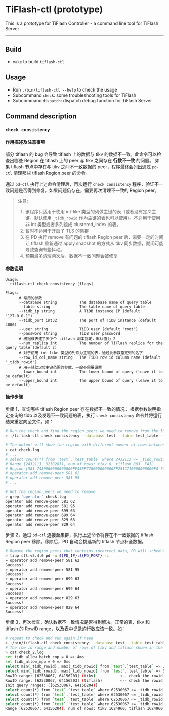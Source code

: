 # TiFlash-ctl (prototype)

This is a prototype for TiFlash Controller - a command line tool for TiFlash Server

* * *

## Build

* `make` to build `tiflash-ctl`

## Usage

* Run `./bin/tiflash-ctl --help` to check the usage
* Subcommand `check`: some troubleshooting tools for TiFlash
* Subcommand `dispatch`: dispatch debug function for TiFlash Server

## Command description
### `check consistency`
#### 作用描述及注意事项
部分 tiflash 的 bug 会导致 tiflash 上的数据与 tikv 的数据不一致。此命令可以检查出哪些 Region 在 tiflash 上的 peer 与 tikv 之间存在 **行数不一致** 的问题。
如果 tiflash 节点中存在与 tikv 之间不一致数据的 peer，程序最终会列出通过 `pd-ctl` 清理那些 tiflash Region peer 的命令。

通过 `pd-ctl` 执行上述命令清理后，再次运行 `check consistency` 程序，验证不一致问题是否得到修复。如果问题仍存在，需要再次清理不一致的 Region peer。

> 注意:
> 1. 该程序只适用于使用 int-like 类型的列做主键的表（或者没有定义主键，默认使用 `_tidb_rowid` 作为主键的表也可以使用）。不适用于使用非 int 类型或者多列组成 clustered_index 的表。
> 2. 暂时不适用于开启了 TLS 的集群
> 3. 在 PD 执行 remove 有问题的 tiflash Region peer 后，需要一定的时间让 tiflash 重新通过 apply snapshot 的方式从 tikv 同步数据，期间可能导致查询有些抖动。
> 4. 预期最多清理两次后，数据不一致问题会被修复

#### 参数说明
```
Usage:
  tiflash-ctl check consistency [flags]

Flags:
      # 常用的参数
      --database string          The database name of query table
      --table string             The table name of query table
      --tidb_ip string           A TiDB instance IP (default "127.0.0.1")
      --tidb_port int32          The port of TiDB instance (default 4000)
      --user string              TiDB user (default "root")
      --password string          TiDB user password
      # 根据该表建了多少个 tiflash 副本指定，默认值为 2
      --num_replica int          The number of TiFlash replica for the query table (default 2)
      # 对于使用 int-like 类型的列作为主键的表，通过此参数指定列的名字
      --row_id_col_name string   The TiDB row id column name (default "_tidb_rowid")
      # 用于辅助定位主键范围的参数，一般不需要设置
      --lower_bound int          The lower bound of query (leave it to be default)
      --upper_bound int          The upper bound of query (leave it to be default)
```
#### 操作步骤

步骤 1，查询哪些 tiflash Region peer 存在数据不一致的情况：
根据参数说明指定查询的 tidb 以及发现不一致问题的表，执行 `check consistency` 命令并将运行结果重定向至文件。如：
```bash
# Run the check and find the region peers we need to remove from the log
> ./tiflash-ctl check consistency --database test --table test_table --tidb_ip ${TIDB_IP} --tidb_port ${TIDB_PORT} > check.log

# The output will show the region with different number of rows between tikv and tiflash
> cat check.log
# ...
# select count(*) from `test`.`test_table` where 2432113 <= _tidb_rowid and _tidb_rowid < 3238283 => 4ms (tiflash)
# Range [2432113, 3238283), num of rows: tikv 0, tiflash 863. FAIL
# Region {581 7480000000000000FF435F728000000000FF251C710000000000FA 7480000000000000FF435F728000000000FF31698B0000000000FA [{582 5 Voter} {583 62 Learner} {584 95 Learner}]} have not consist num of rows
# operator add remove-peer 581 62
# operator add remove-peer 581 95
# ...

# Get the region peers we need to remove 
> grep 'operator' check.log
operator add remove-peer 581 62
operator add remove-peer 581 95
operator add remove-peer 699 63
operator add remove-peer 699 64
operator add remove-peer 829 63
operator add remove-peer 829 64
```

步骤 2，通过 `pd-ctl` 连接至集群，执行上述命令将存在不一致数据的 tiflash Region peer 移除。移除后，PD 自动会挑选新的 tiflash 节点补全数据。
```bash
# Remove the region peers that contains incorrect data, PD will schedule new peers on TiFlash and overwrite the incorrect data automatically
> tiup ctl:v5.4.0 pd -u ${PD_IP}:${PD_PORT} -i
» operator add remove-peer 581 62
Success!
» operator add remove-peer 581 95
Success!
» operator add remove-peer 699 63
Success!
» operator add remove-peer 699 64
Success!
» operator add remove-peer 829 63
Success!
» operator add remove-peer 829 64
Success!
```

步骤 3，再次检查，确认数据不一致情况是否得到解决。正常的表，tikv 和 tiflash 的 RowID range，以及表中记录的行数应该一致。如：
```bash
# repeat to check and run again if need
> ./bin/tiflash-ctl check consistency --database test --table test_table --tidb_ip ${TIDB_IP} --tidb_port ${TIDB_PORT} > check_2.log
# The row id range and number of rows of tikv and tiflash shown in the output file should be the same
> cat check_2.log
set tidb_allow_batch_cop = 0 => 4ms
set tidb_allow_mpp = 0 => 0ms
select min(_tidb_rowid), max(_tidb_rowid) from `test`.`test_table` => 24036ms (tikv)
select min(_tidb_rowid), max(_tidb_rowid) from `test`.`test_table` => 557ms (tiflash)
RowID range: [62530067, 64156203] (tikv)           <-- check the rowid range
RowID range: [62530067, 64156203] (tiflash)        <-- check the rowid range
Init query ranges: [[62530067, 64156204)]
select count(*) from `test`.`test_table` where 62530067 <= _tidb_rowid and _tidb_rowid < 64156204 => 488ms (tikv)
select count(*) from `test`.`test_table` where 62530067 <= _tidb_rowid and _tidb_rowid < 64156204 => 173ms (tiflash)
select count(*) from `test`.`test_table` where 62530067 <= _tidb_rowid and _tidb_rowid < 64156204 => 2ms (tikv)
select count(*) from `test`.`test_table` where 62530067 <= _tidb_rowid and _tidb_rowid < 64156204 => 186ms (tiflash)
Range [62530067, 64156204), num of rows: tikv 1624960, tiflash 1624960. OK   <-- check the number of rows
```
